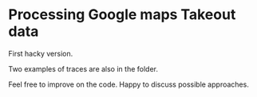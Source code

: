 # Processing Google maps Takeout data

First hacky version.

Two examples of traces are also in the folder.

Feel free to improve on the code. Happy to discuss possible approaches.